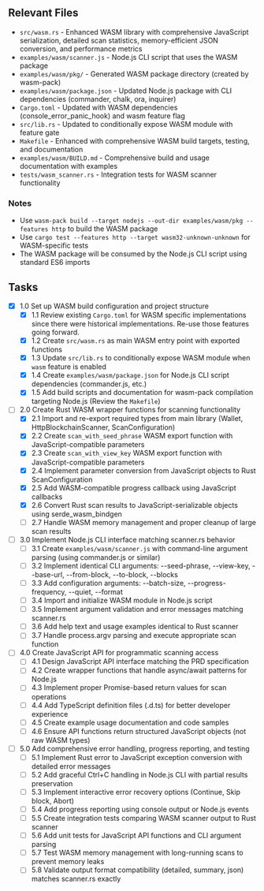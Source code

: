 ## Relevant Files

- `src/wasm.rs` - Enhanced WASM library with comprehensive JavaScript serialization, detailed scan statistics, memory-efficient JSON conversion, and performance metrics
- `examples/wasm/scanner.js` - Node.js CLI script that uses the WASM package
- `examples/wasm/pkg/` - Generated WASM package directory (created by wasm-pack)
- `examples/wasm/package.json` - Updated Node.js package with CLI dependencies (commander, chalk, ora, inquirer)
- `Cargo.toml` - Updated with WASM dependencies (console_error_panic_hook) and wasm feature flag
- `src/lib.rs` - Updated to conditionally expose WASM module with feature gate
- `Makefile` - Enhanced with comprehensive WASM build targets, testing, and documentation
- `examples/wasm/BUILD.md` - Comprehensive build and usage documentation with examples
- `tests/wasm_scanner.rs` - Integration tests for WASM scanner functionality

### Notes

- Use `wasm-pack build --target nodejs --out-dir examples/wasm/pkg --features http` to build the WASM package
- Use `cargo test --features http --target wasm32-unknown-unknown` for WASM-specific tests  
- The WASM package will be consumed by the Node.js CLI script using standard ES6 imports

## Tasks

- [x] 1.0 Set up WASM build configuration and project structure
  - [x] 1.1 Review existing `Cargo.toml` for WASM specific implementations since there were historical implementations. Re-use those features going forward.
  - [x] 1.2 Create `src/wasm.rs` as main WASM entry point with exported functions
  - [x] 1.3 Update `src/lib.rs` to conditionally expose WASM module when `wasm` feature is enabled
  - [x] 1.4 Create `examples/wasm/package.json` for Node.js CLI script dependencies (commander.js, etc.)
  - [x] 1.5 Add build scripts and documentation for wasm-pack compilation targeting Node.js (Review the `Makefile`)

- [ ] 2.0 Create Rust WASM wrapper functions for scanning functionality  
  - [x] 2.1 Import and re-export required types from main library (Wallet, HttpBlockchainScanner, ScanConfiguration)
  - [x] 2.2 Create `scan_with_seed_phrase` WASM export function with JavaScript-compatible parameters
  - [x] 2.3 Create `scan_with_view_key` WASM export function with JavaScript-compatible parameters  
  - [x] 2.4 Implement parameter conversion from JavaScript objects to Rust ScanConfiguration
  - [x] 2.5 Add WASM-compatible progress callback using JavaScript callbacks
  - [x] 2.6 Convert Rust scan results to JavaScript-serializable objects using serde_wasm_bindgen
  - [ ] 2.7 Handle WASM memory management and proper cleanup of large scan results

- [ ] 3.0 Implement Node.js CLI interface matching scanner.rs behavior
  - [ ] 3.1 Create `examples/wasm/scanner.js` with command-line argument parsing (using commander.js or similar)
  - [ ] 3.2 Implement identical CLI arguments: --seed-phrase, --view-key, --base-url, --from-block, --to-block, --blocks
  - [ ] 3.3 Add configuration arguments: --batch-size, --progress-frequency, --quiet, --format
  - [ ] 3.4 Import and initialize WASM module in Node.js script
  - [ ] 3.5 Implement argument validation and error messages matching scanner.rs
  - [ ] 3.6 Add help text and usage examples identical to Rust scanner
  - [ ] 3.7 Handle process.argv parsing and execute appropriate scan function

- [ ] 4.0 Create JavaScript API for programmatic scanning access
  - [ ] 4.1 Design JavaScript API interface matching the PRD specification
  - [ ] 4.2 Create wrapper functions that handle async/await patterns for Node.js
  - [ ] 4.3 Implement proper Promise-based return values for scan operations
  - [ ] 4.4 Add TypeScript definition files (.d.ts) for better developer experience
  - [ ] 4.5 Create example usage documentation and code samples
  - [ ] 4.6 Ensure API functions return structured JavaScript objects (not raw WASM types)

- [ ] 5.0 Add comprehensive error handling, progress reporting, and testing
  - [ ] 5.1 Implement Rust error to JavaScript exception conversion with detailed error messages
  - [ ] 5.2 Add graceful Ctrl+C handling in Node.js CLI with partial results preservation
  - [ ] 5.3 Implement interactive error recovery options (Continue, Skip block, Abort) 
  - [ ] 5.4 Add progress reporting using console output or Node.js events
  - [ ] 5.5 Create integration tests comparing WASM scanner output to Rust scanner
  - [ ] 5.6 Add unit tests for JavaScript API functions and CLI argument parsing
  - [ ] 5.7 Test WASM memory management with long-running scans to prevent memory leaks
  - [ ] 5.8 Validate output format compatibility (detailed, summary, json) matches scanner.rs exactly
